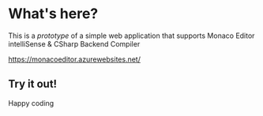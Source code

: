 # What's here?

This is a *prototype* of a simple web application that supports Monaco Editor intelliSense & CSharp Backend Compiler

https://monacoeditor.azurewebsites.net/
  
## Try it out!
 
Happy coding  

